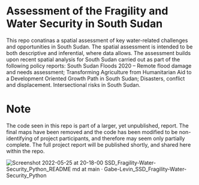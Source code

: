 # Assessment of the Fragility and Water Security in South Sudan
This repo conatinas a spatial assessment of key water-related challenges and opportunities in South Sudan. The spatial assessment is intended to be both descriptive and inferential, where data allows. The assessment builds upon recent spatial analysis for South Sudan carried out as part of the following policy reports: South Sudan Floods 2020 – Remote flood damage and needs assessment; Transforming Agriculture from Humanitarian Aid to a Development Oriented Growth Path in South Sudan; Disasters, conflict and displacement. Intersectional risks in South Sudan. 

# Note
The code seen in this repo is part of a larger, yet unpublished, report. The final maps have been removed and the code has been modified to be non-identifying of project participants, and therefore may seem only partially complete. The full project report will be published shortly, and shared here within the repo.


![Screenshot 2022-05-25 at 20-18-00 SSD_Fragility-Water-Security_Python_README md at main · Gabe-Levin_SSD_Fragility-Water-Security_Python](https://user-images.githubusercontent.com/28809110/170337952-96b8a50e-70b9-4e9d-b27e-87cc572ea26b.png)
